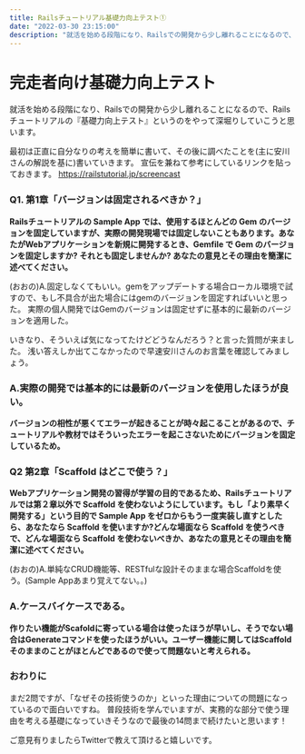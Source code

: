 ```yaml
---
title: Railsチュートリアル基礎力向上テスト①
date: "2022-03-30 23:15:00"
description: "就活を始める段階になり、Railsでの開発から少し離れることになるので、Railsチュートリアルの『基礎力向上テスト』というのをやって深堀りしていこうと思います..."
---
```

# 完走者向け基礎力向上テスト
就活を始める段階になり、Railsでの開発から少し離れることになるので、Railsチュートリアルの『基礎力向上テスト』というのをやって深堀りしていこうと思います。

最初は正直に自分なりの考えを簡単に書いて、その後に調べたことを(主に安川さんの解説を基に)書いていきます。
宣伝を兼ねて参考にしているリンクを貼っておきます。
https://railstutorial.jp/screencast

### Q1. 第1章「バージョンは固定されるべきか？」
**Railsチュートリアルの Sample App では、使用するほとんどの Gem のバージョンを固定していますが、実際の開発現場では固定しないこともあります。あなたがWebアプリケーションを新規に開発するとき、Gemfile で Gem のバージョンを固定しますか? それとも固定しませんか? あなたの意見とその理由を簡潔に述べてください。**

(おおの)A.固定しなくてもいい。gemをアップデートする場合ローカル環境で試すので、もし不具合が出た場合にはgemのバージョンを固定すればいいと思った。
実際の個人開発ではGemのバージョンは固定せずに基本的に最新のバージョンを適用した。

いきなり、そういえば気になってたけどどうなんだろう？と言った質問が来ました。
浅い答えしか出てこなかったので早速安川さんのお言葉を確認してみましょう。

### A.実際の開発では基本的には最新のバージョンを使用したほうが良い。
**バージョンの相性が悪くてエラーが起きることが時々起こることがあるので、チュートリアルや教材ではそういったエラーを起こさないためにバージョンを固定しているため。**


### Q2 第2章「Scaffold はどこで使う？」 
**Webアプリケーション開発の習得が学習の目的であるため、Railsチュートリアルでは第２章以外で Scaffold を使わないようにしています。もし「より素早く開発する」という目的で Sample App をゼロからもう一度実装し直すとしたら、あなたなら Scaffold を使いますか?どんな場面なら Scaffold を使うべきで、どんな場面なら Scaffold を使わないべきか、あなたの意見とその理由を簡潔に述べてください。**

(おおの)A.単純なCRUD機能等、RESTfulな設計そのままな場合Scaffoldを使う。(Sample Appあまり覚えてない。。)

### A.ケースバイケースである。
**作りたい機能がScafoldに寄っている場合は使ったほうが早いし、そうでない場合はGenerateコマンドを使ったほうがいい。ユーザー機能に関してはScaffoldそのままのことがほとんどであるので使って問題ないと考えられる。**


### おわりに
まだ2問ですが、「なぜその技術使うのか」といった理由についての問題になっているので面白いですね。
普段技術を学んでいますが、実務的な部分で使う理由を考える基礎になっていきそうなので最後の14問まで続けたいと思います！


ご意見有りましたらTwitterで教えて頂けると嬉しいです。
